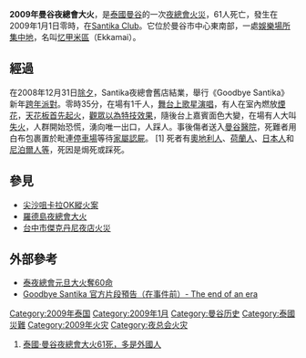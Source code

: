 **2009年曼谷夜總會大火**，是[泰國](https://zh.wikipedia.org/wiki/泰國 "wikilink")[曼谷](../Page/曼谷.md "wikilink")的一次[夜總會](../Page/夜總會.md "wikilink")[火災](../Page/火災.md "wikilink")，61人死亡，發生在2009年1月1日零時，在[Santika
Club](https://zh.wikipedia.org/wiki/Santika_Club "wikilink")。它位於曼谷市中心東南部，一處[娛樂場所集中地](https://zh.wikipedia.org/wiki/娛樂場所 "wikilink")，名叫[忆甲米區](https://zh.wikipedia.org/wiki/忆甲米區 "wikilink")（Ekkamai）。

## 經過

在2008年12月31日[除夕](../Page/除夕.md "wikilink")，Santika夜總會舊店結業，舉行《Goodbye
Santika》新年[跨年](https://zh.wikipedia.org/wiki/跨年 "wikilink")[派對](../Page/派對.md "wikilink")。零時35分，在場有1千人，[舞台上歌星演唱](https://zh.wikipedia.org/wiki/舞台 "wikilink")，有人在室內燃放[煙花](https://zh.wikipedia.org/wiki/煙花 "wikilink")，[天花板首先起火](https://zh.wikipedia.org/wiki/天花板 "wikilink")，[觀眾以為](https://zh.wikipedia.org/wiki/觀眾 "wikilink")[特技效果](https://zh.wikipedia.org/wiki/特技 "wikilink")，隨後台上嘉賓面色大變，在場有人大叫[失火](https://zh.wikipedia.org/wiki/失火 "wikilink")，人群開始恐慌，湧向唯一出口，人踩人。事後傷者送入[曼谷醫院](https://zh.wikipedia.org/wiki/曼谷醫院 "wikilink")，死難者用白布包裹置於毗連[停車場](../Page/停車場.md "wikilink")等待[家屬](https://zh.wikipedia.org/wiki/家屬 "wikilink")[認屍](https://zh.wikipedia.org/wiki/認屍 "wikilink")。
\[1\]
死者有[奧地利人](../Page/奧地利人.md "wikilink")、[荷蘭人](../Page/荷蘭人.md "wikilink")、[日本人](../Page/日本人.md "wikilink")和[尼泊爾人等](https://zh.wikipedia.org/wiki/尼泊爾人 "wikilink")，死因是焗死或踩死。

## 參見

  - [尖沙咀卡拉OK縱火案](../Page/尖沙咀卡拉OK縱火案.md "wikilink")
  - [羅德島夜總會大火](https://zh.wikipedia.org/wiki/羅德島夜總會大火 "wikilink")
  - [台中市傑克丹尼夜店火災](../Page/台中市傑克丹尼夜店火災.md "wikilink")

## 外部參考

  - [泰夜總會元旦大火奪60命](http://hk.news.yahoo.com/article/090101/3/a0dl.html)
  - [Goodbye Santika 官方片段預告（在事件前）- The end of an
    era](http://hk.youtube.com/watch?v=zzahVMDBXkY)

[Category:2009年泰国](https://zh.wikipedia.org/wiki/Category:2009年泰国 "wikilink")
[Category:2009年1月](https://zh.wikipedia.org/wiki/Category:2009年1月 "wikilink")
[Category:曼谷历史](https://zh.wikipedia.org/wiki/Category:曼谷历史 "wikilink")
[Category:泰國災難](https://zh.wikipedia.org/wiki/Category:泰國災難 "wikilink")
[Category:2009年火灾](https://zh.wikipedia.org/wiki/Category:2009年火灾 "wikilink")
[Category:夜总会火灾](https://zh.wikipedia.org/wiki/Category:夜总会火灾 "wikilink")

1.  [泰國·曼谷夜總會大火61死，多是外國人](http://news.sina.com/int/sinchewdaily/105-000-102-101/2009-01-01/20473533538.html)